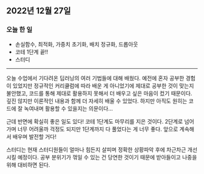 ## 2022년 12월 27일

### 오늘 한 일

- 손실함수, 최적화, 가중치 초기화, 배치 정규화, 드롭아웃
- 코테 1단계 끝!!
- 스터디

---

오늘 수업에서 기다려온 딥러닝의 여러 기법들에 대해 배웠다. 예전에 혼자 공부한
경험이 있었지만 정규적인 커리큘럼에 따라 배운 게 아니었기에 제대로 공부한
것이 맞는지 불안했고, 코드를 통해 제대로 활용하지 못해서 더 배우고 싶은 마음이 컸기 때문이다.
깊진 않지만 이론적인 내용과 함께 더 자세히 배울 수 있었다. 하지만 아직도 원히는 코드에 잘 녹여내며 활용할 수 있을지는
의문이다...

근데 반면에 확실히 좋은 일도 있다! 코테 1단계도 마무리를 지은 것이다. 2단계로 넘어가며 너무 어려울까 걱정도
되지만 1단계까지 다 풀었다는 게 너무 좋다. 앞으로 계속해서 배우며 발전할 거다!

스터디는 현재 스터디원들이 얼마나 힘든지 살피며 정확한 상황파악 후에 차근차근 개선시킬 예정이다.
공부 분위기가 꺾일 수 있는 건 당연한 것이기 때문에 받아들이고 나중을 위해 대비하면 된다.
